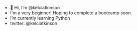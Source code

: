 - 👋 Hi, I’m @kelciatkinson
- I'm a very beginner! Hoping to complete a bootcamp soon.
- I’m currently learning Python 
- twitter: @kelciatkinson

<!---
kelciatkinson/kelciatkinson is a ✨ special ✨ repository because its `README.md` (this file) appears on your GitHub profile.
You can click the Preview link to take a look at your changes.
--->
